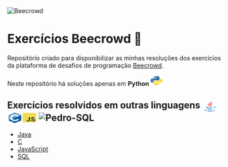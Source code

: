 <img src="https://www.beecrowd.com.br/home/wp-content/uploads/2021/08/beecrowd__negativoHor-vazado-small-PNG-1024x246.png" alt="Beecrowd">

# Exercícios Beecrowd :space_invader:

Repositório criado para disponibilizar as minhas resoluções dos exercícios da plataforma de desafios de programação [Beecrowd](https://www.beecrowd.com.br/judge/pt).
  
Neste repositório há soluções apenas em **Python**<img alt="Pedro-Python" height="25" width="35" src="https://raw.githubusercontent.com/devicons/devicon/master/icons/python/python-original.svg">

## Exercícios resolvidos em outras linguagens <img align="center" alt="Pedro-Java" height="25" width="35" src="https://raw.githubusercontent.com/devicons/devicon/master/icons/java/java-original.svg"><img align="center" alt="Pedro-C" height="25" width="35" src="https://raw.githubusercontent.com/devicons/devicon/master/icons/c/c-original.svg"><img align="center" alt="Pedro-Javascript" height="22" width="32" src="https://raw.githubusercontent.com/devicons/devicon/master/icons/javascript/javascript-original.svg"> <img align="center" alt="Pedro-SQL" height="25" width="35" src="https://upload.wikimedia.org/wikipedia/de/8/8c/Microsoft_SQL_Server_Logo.svg">


- [Java](https://github.com/PedroHPAlmeida/problemas-uri-Java)
- [C](https://github.com/PedroHPAlmeida/problemas-uri-C)
- [JavaScript](https://github.com/PedroHPAlmeida/problemas-uri-Javascript)
- [SQL](https://github.com/PedroHPAlmeida/problemas-uri-SQL)
